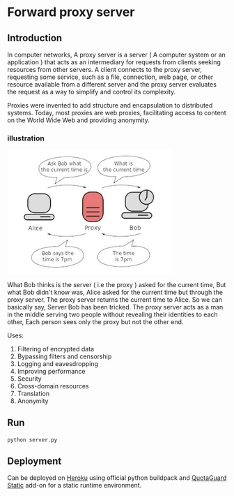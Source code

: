 # Forward proxy server

## Introduction
In computer networks, A proxy server is a server ( A computer system or
an application ) that acts as an intermediary for requests from clients
seeking resources from other servers. A client connects to the proxy
server, requesting some service, such as a file, connection, web page,
or other resource available from a different server and the proxy server
evaluates the request as a way to simplify and control its complexity.

Proxies were invented to add structure and encapsulation to distributed
systems. Today, most proxies are web proxies, facilitating access to
content on the World Wide Web and providing anonymity.

### illustration
<p align ="left">
<img src= "proxy-illustration.jpg" alt="Basic proxy understanding" style="width:75%;height:75%">
</p>
What Bob thinks is the server ( i.e the proxy ) asked for the current time, But what Bob didn't know was, Alice asked for the current time but through the proxy server. The proxy server returns the current time to Alice. So we can basically say, Server Bob has been tricked. The proxy server acts as a man in the middle serving two people without revealing their identities to each other, Each person sees only the proxy but not the other end.

Uses:
1. Filtering of encrypted data
2. Bypassing filters and censorship
3. Logging and eavesdropping
4. Improving performance
5. Security
6. Cross-domain resources
7. Translation
8. Anonymity

## Run
```
python server.py
```

## Deployment
Can be deployed on [Heroku](https://www.heroku.com) using official python buildpack and [QuotaGuard Static](https://elements.heroku.com/addons/quotaguardstatic) add-on for a static runtime environment.